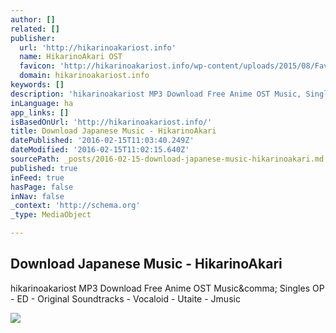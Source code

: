 ```yaml
---
author: []
related: []
publisher:
  url: 'http://hikarinoakariost.info'
  name: HikarinoAkari OST
  favicon: 'http://hikarinoakariost.info/wp-content/uploads/2015/08/Favicon321.png'
  domain: hikarinoakariost.info
keywords: []
description: 'hikarinoakariost MP3 Download Free Anime OST Music, Singles OP - ED - Original Soundtracks - Vocaloid - Utaite - Jmusic'
inLanguage: ha
app_links: []
isBasedOnUrl: 'http://hikarinoakariost.info/'
title: Download Japanese Music - HikarinoAkari
datePublished: '2016-02-15T11:03:40.249Z'
dateModified: '2016-02-15T11:02:15.640Z'
sourcePath: _posts/2016-02-15-download-japanese-music-hikarinoakari.md
published: true
inFeed: true
hasPage: false
inNav: false
_context: 'http://schema.org'
_type: MediaObject

---
```

<article style=""><h1>Download Japanese Music - HikarinoAkari</h1><p>hikarinoakariost MP3 Download Free Anime OST Music&amp;comma; Singles OP - ED - Original Soundtracks - Vocaloid - Utaite - Jmusic</p><img src="http://hikarinoakariost.info/wp-content/uploads/2016/02/cover-12-344x420.jpg" /></article>